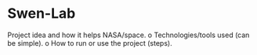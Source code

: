# Swen-Lab

Project idea and how it helps NASA/space.
o Technologies/tools used (can be simple).
o How to run or use the project (steps).
